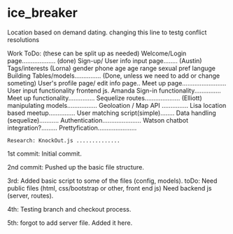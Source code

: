 # ice_breaker
Location based on demand dating. changing this line to testg conflict resolutions

Work ToDo: (these can be split up as needed)
	Welcome/Login page................... (done)
	Sign-up/ User info input page........ (Austin)
		Tags/interests (Lorna)
		gender
		phone
		age
		age range
		sexual pref
		languge
	Building Tables/models............... (Done, unless we need to add or change someting)
	User's profile page/ edit info page..
	Meet up page.........................
	User input functionality frontend js. Amanda
	Sign-in functionality...............
	Meet up functionality...............
	Sequelize routes.................... (Elliott)
	manipulating models.................
	Geoloation / Map API ............... Lisa
	location based meetup............... 
	User matching script(simple)........
	Data handling (sequelize)...........
	Authentication......................
	Watson chatbot integration?.........
	Prettyfication......................

	Research: KnockOut.js ..............
	

1st commit:
	Initial commit.

2nd commit:
	Pushed up the basic file structure.

3rd:
	Added basic script to some of the files (config, models). 
		toDo: Need public files (html, css/bootstrap or other, front end js)
			Need backend js (server, routes).

4th:
	Testing branch and checkout process.

5th:
	forgot to add server file. Added it here.